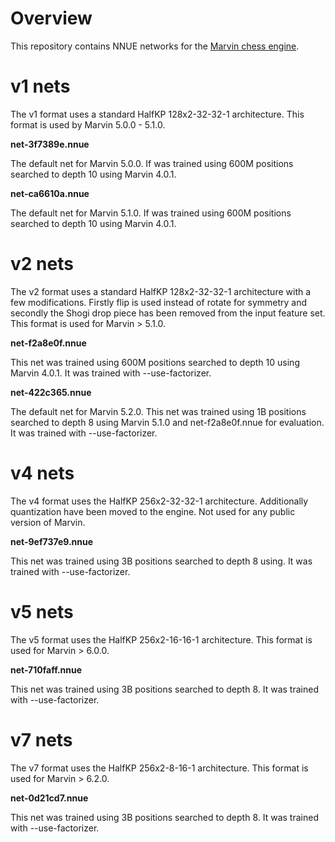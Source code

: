 # Overview

This repository contains NNUE networks for the [Marvin chess engine](https://github.com/bmdanielsson/marvin-chess).

# v1 nets

The v1 format uses a standard HalfKP 128x2-32-32-1 architecture. This format
is used by Marvin 5.0.0 - 5.1.0.

**net-3f7389e.nnue**

The default net for Marvin 5.0.0. If was trained using 600M positions searched
to depth 10 using Marvin 4.0.1.

**net-ca6610a.nnue**

The default net for Marvin 5.1.0. If was trained using 600M positions searched
to depth 10 using Marvin 4.0.1.

# v2 nets

The v2 format uses a standard HalfKP 128x2-32-32-1 architecture with a few
modifications. Firstly flip is used instead of rotate for symmetry and secondly
the Shogi drop piece has been removed from the input feature set. This format
is used for Marvin > 5.1.0.

**net-f2a8e0f.nnue**

This net was trained using 600M positions searched to depth 10 using
Marvin 4.0.1. It was trained with --use-factorizer.

**net-422c365.nnue**

The default net for Marvin 5.2.0. This net was trained using 1B positions searched to depth 8 using
Marvin 5.1.0 and net-f2a8e0f.nnue for evaluation. It was trained with --use-factorizer.

# v4 nets

The v4 format uses the HalfKP 256x2-32-32-1 architecture. Additionally
quantization have been moved to the engine. Not used for any public version
of Marvin.

**net-9ef737e9.nnue**

This net was trained using 3B positions searched to depth 8 using. It was
trained with --use-factorizer.

# v5 nets

The v5 format uses the HalfKP 256x2-16-16-1 architecture. This format is
used for Marvin > 6.0.0.

**net-710faff.nnue**

This net was trained using 3B positions searched to depth 8. It was
trained with --use-factorizer.

# v7 nets

The v7 format uses the HalfKP 256x2-8-16-1 architecture. This format is
used for Marvin > 6.2.0.

**net-0d21cd7.nnue**

This net was trained using 3B positions searched to depth 8. It was
trained with --use-factorizer.

